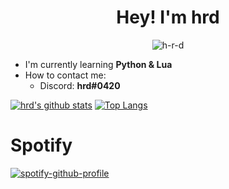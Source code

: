 <h1 align="center">Hey! I'm hrd</h1>

<p align="center"> <img src="https://komarev.com/ghpvc/?username=hrd69" alt="h-r-d" /> </p>

- I'm currently learning **Python & Lua**
- How to contact me:
    - Discord: **hrd#0420**

[![hrd's github stats](https://github-readme-stats.vercel.app/api?username=hrd69&count_private=true&theme=dark)](https://github.com/hrd69/)
[![Top Langs](https://github-readme-stats.vercel.app/api/top-langs/?username=hrd69&theme=dark)](https://github.com/hrd69/)

# Spotify
[![spotify-github-profile](https://spotify-github-profile.vercel.app/api/view?uid=o6kythjz2qa53748iiyptdcry&cover_image=true&theme=natemoo-re)](https://spotify-github-profile.vercel.app/api/view?uid=o6kythjz2qa53748iiyptdcry&redirect=true)
